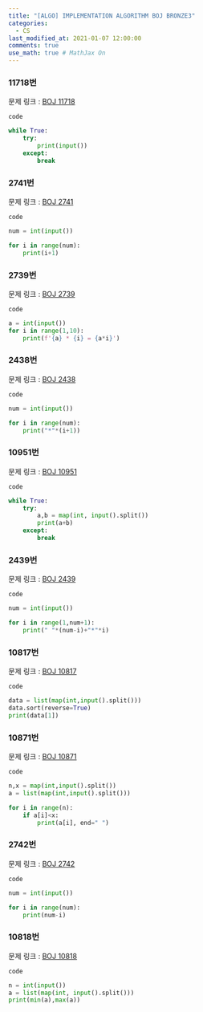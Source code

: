 ```yaml
---
title: "[ALGO] IMPLEMENTATION ALGORITHM BOJ BRONZE3"
categories: 
  - CS
last_modified_at: 2021-01-07 12:00:00
comments: true
use_math: true # MathJax On
---
```


### 11718번
문제 링크 : [BOJ 11718](https://www.acmicpc.net/problem/11718)

`code`
```py
while True:
	try:
		print(input())
	except:
		break
```

### 2741번
문제 링크 : [BOJ 2741](https://www.acmicpc.net/problem/2741)

`code`
```py
num = int(input())

for i in range(num):
    print(i+1)
```

### 2739번
문제 링크 : [BOJ 2739](https://www.acmicpc.net/problem/2739)

`code`
```py
a = int(input())
for i in range(1,10):
    print(f'{a} * {i} = {a*i}')
```

### 2438번
문제 링크 : [BOJ 2438](https://www.acmicpc.net/problem/2438)

`code`
```py
num = int(input())

for i in range(num):
    print("*"*(i+1))
```

### 10951번
문제 링크 : [BOJ 10951](https://www.acmicpc.net/problem/10951)

`code`
```py
while True:
    try:
        a,b = map(int, input().split())
        print(a+b)
    except:
        break
```

### 2439번
문제 링크 : [BOJ 2439](https://www.acmicpc.net/problem/2439)

`code`
```py
num = int(input())

for i in range(1,num+1):
    print(" "*(num-i)+"*"*i)
```

### 10817번
문제 링크 : [BOJ 10817](https://www.acmicpc.net/problem/10817)

`code`
```py
data = list(map(int,input().split()))
data.sort(reverse=True)
print(data[1])
```

### 10871번
문제 링크 : [BOJ 10871](https://www.acmicpc.net/problem/10871)

`code`
```py
n,x = map(int,input().split())
a = list(map(int,input().split()))

for i in range(n):
    if a[i]<x:
        print(a[i], end=" ")
```

### 2742번
문제 링크 : [BOJ 2742](https://www.acmicpc.net/problem/2742)

`code`
```py
num = int(input())

for i in range(num):
    print(num-i)
```

### 10818번
문제 링크 : [BOJ 10818](https://www.acmicpc.net/problem/10818)

`code`
```py
n = int(input())
a = list(map(int, input().split()))
print(min(a),max(a))
```

